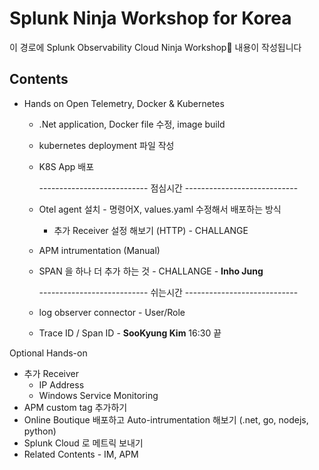 # Splunk Ninja Workshop for Korea

이 경로에 Splunk Observability Cloud Ninja Workshop🥷 내용이 작성됩니다

## Contents

- Hands on Open Telemetry, Docker & Kubernetes

  - .Net application, Docker file 수정, image build
  - kubernetes deployment 파일 작성
  - K8S App 배포

    --------------------------- 점심시간 ----------------------------

  - Otel agent 설치 - 명령어X, values.yaml 수정해서 배포하는 방식
    - 추가 Receiver 설정 해보기 (HTTP) - CHALLANGE
  - APM intrumentation (Manual)
  - SPAN 을 하나 더 추가 하는 것 - CHALLANGE - **Inho Jung**

    --------------------------- 쉬는시간 ----------------------------

  - log observer connector - User/Role
  - Trace ID / Span ID - **SooKyung Kim**
    16:30 끝

Optional Hands-on

- 추가 Receiver
  - IP Address
  - Windows Service Monitoring
- APM custom tag 추가하기
- Online Boutique 배포하고 Auto-intrumentation 해보기 (.net, go, nodejs, python)
- Splunk Cloud 로 메트릭 보내기
- Related Contents - IM, APM
